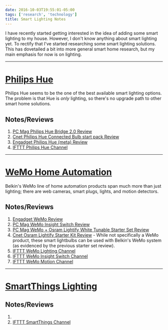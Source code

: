 ```yaml
---
date: 2016-10-03T19:55:01-05:00
tags: ['research', 'technology']
title: Smart Lighting Notes
---
```


I have recently started getting interested in the idea of adding some smart lighting to my house. However, I don't know anything about smart lighting yet. To rectify that I've started researching some smart lighting solutions. This has dovetailed a bit into more general smart home research, but my main emphasis for now is on lighting.

---

# [Philips Hue](http://www2.meethue.com/en-us/products/)

Philips Hue seems to be the one of the best available smart lighting options. The problem is that Hue is _only_ lighting, so there's no upgrade path to other smart home solutions.

## Notes/Reviews

1. [PC Mag Philips Hue Bridge 2.0 Review](http://www.pcmag.com/article2/0,2817,2493643,00.asp)
1. [Cnet Philips Hue Connected Bulb start pack Review](https://www.cnet.com/products/philips-hue-connected-bulb-starter-pack/review/)
1. [Engadget Philips Hue (meta) Review](https://www.engadget.com/products/philips/hue/)
1. [IFTTT Philips Hue Channel](https://ifttt.com/hue)

---

# [WeMo Home Automation](http://www.belkin.com/us/Products/c/home-automation/)

Belkin's WeMo line of home automation products span much more than just lighting; there are web cameras, smart plugs, lights, and motion detectors.

## Notes/Reviews

1. [Engadget WeMo Review](https://www.engadget.com/2012/08/10/belkins-wemo-iphone-based-home-automation-with-a-taste-of-iftt/)
1. [PC Mag WeMo Insight Switch Review](http://www.pcmag.com/article2/0,2817,2454037,00.asp)
1. [PC Mag WeMo + Osram Lightify White Tunable Starter Set Review](http://www.pcmag.com/article2/0,2817,2490988,00.asp)
1. [Cnet Osram Lightify Starter Kit Review](https://www.cnet.com/products/osram-lightify-led-starter-kit/review/) - While not specifically a WeMo product, these smart lightbulbs can be used with Belkin's WeMo system (as evidenced by the previous starter set review).
1. [IFTTT WeMo Lighting Channel](https://ifttt.com/wemo_lighting)
1. [IFTTT WeMo Insight Switch Channel](https://ifttt.com/wemo_insight_switch)
1. [IFTTT WeMo Motion Channel](https://ifttt.com/wemo_motion)

---

# [SmartThings Lighting](https://www.smartthings.com/uses/lighting-energy)

## Notes/Reviews

1.
1. [IFTTT SmartThings Channel](https://ifttt.com/smartthings)
